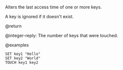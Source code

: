 Alters the last access time of one or more keys.

A key is ignored if it doesn't exist.

@return

@integer-reply: The number of keys that were touched.

@examples

```cli
SET key1 "Hello"
SET key2 "World"
TOUCH key1 key2
```
